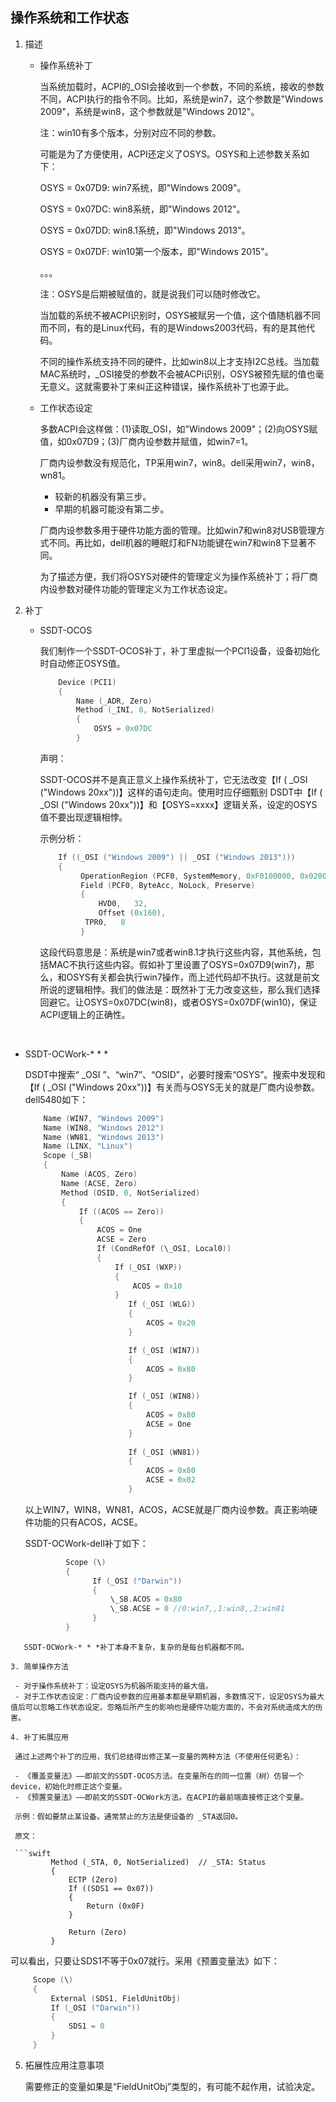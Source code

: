 ## 操作系统和工作状态

1. 描述

   - 操作系统补丁

     当系统加载时，ACPI的_OSI会接收到一个参数，不同的系统，接收的参数不同，ACPI执行的指令不同。比如，系统是win7，这个参数是"Windows 2009"，系统是win8，这个参数就是"Windows 2012"。

     注：win10有多个版本，分别对应不同的参数。

     可能是为了方便使用，ACPI还定义了OSYS。OSYS和上述参数关系如下：

     OSYS = 0x07D9: win7系统，即"Windows 2009"。

     OSYS = 0x07DC: win8系统，即"Windows 2012"。

     OSYS = 0x07DD: win8.1系统，即"Windows 2013"。

     OSYS = 0x07DF: win10第一个版本，即"Windows 2015"。

     。。。

     注：OSYS是后期被赋值的，就是说我们可以随时修改它。

     当加载的系统不被ACPI识别时，OSYS被赋另一个值，这个值随机器不同而不同，有的是Linux代码，有的是Windows2003代码，有的是其他代码。

     不同的操作系统支持不同的硬件，比如win8以上才支持I2C总线。当加载MAC系统时，_OSI接受的参数不会被ACPi识别，OSYS被预先赋的值也毫无意义。这就需要补丁来纠正这种错误，操作系统补丁也源于此。

   - 工作状态设定

     多数ACPI会这样做：(1)读取_OSI，如"Windows 2009"；(2)向OSYS赋值，如0x07D9；(3)厂商内设参数并赋值，如win7=1。

     厂商内设参数没有规范化，TP采用win7，win8。dell采用win7，win8，wn81。

     - 较新的机器没有第三步。
     - 早期的机器可能没有第二步。

     厂商内设参数多用于硬件功能方面的管理。比如win7和win8对USB管理方式不同。再比如，dell机器的睡眠灯和FN功能键在win7和win8下显著不同。

     为了描述方便，我们将OSYS对硬件的管理定义为操作系统补丁；将厂商内设参数对硬件功能的管理定义为工作状态设定。

2. 补丁

   - SSDT-OCOS

     我们制作一个SSDT-OCOS补丁，补丁里虚拟一个PCI1设备，设备初始化时自动修正OSYS值。

     ```swift
         Device (PCI1)
         {
             Name (_ADR, Zero)
             Method (_INI, 0, NotSerialized)
             {
                 OSYS = 0x07DC 
             }
     ```

     声明：

     SSDT-OCOS并不是真正意义上操作系统补丁，它无法改变【If ( _OSI ("Windows 20xx"))】这样的语句走向。使用时应仔细甄别 DSDT中【If ( _OSI ("Windows 20xx"))】和【OSYS=xxxx】逻辑关系，设定的OSYS值不要出现逻辑相悖。

     示例分析：
     
     ```swift
         If ((_OSI ("Windows 2009") || _OSI ("Windows 2013")))
         {
              OperationRegion (PCF0, SystemMemory, 0xF0100000, 0x0200)
              Field (PCF0, ByteAcc, NoLock, Preserve)
              {
                  HVD0,   32, 
                  Offset (0x160), 
               TPR0,   8
              }
     ```
     
     这段代码意思是：系统是win7或者win8.1才执行这些内容，其他系统，包括MAC不执行这些内容。假如补丁里设置了OSYS=0x07D9(win7)，那么，和OSYS有关都会执行win7操作，而上述代码却不执行。这就是前文所说的逻辑相悖。我们的做法是：既然补丁无力改变这些，那么我们选择回避它。让OSYS=0x07DC(win8)，或者OSYS=0x07DF(win10)，保证ACPI逻辑上的正确性。


​     

   - SSDT-OCWork-* * *
   
     DSDT中搜索“ _OSI ”、“win7”、“OSID”，必要时搜索“OSYS”。搜索中发现和【If ( _OSI ("Windows 20xx"))】有关而与OSYS无关的就是厂商内设参数。dell5480如下：
   
     ```swift
         Name (WIN7, "Windows 2009")
         Name (WIN8, "Windows 2012")
         Name (WN81, "Windows 2013")
         Name (LINX, "Linux")
         Scope (_SB)
         {
             Name (ACOS, Zero)
             Name (ACSE, Zero)
             Method (OSID, 0, NotSerialized)
             {
                 If ((ACOS == Zero))
                 {
                     ACOS = One
                     ACSE = Zero
                     If (CondRefOf (\_OSI, Local0))
                     {
                         If (_OSI (WXP))
                         {
                             ACOS = 0x10
                         }
                     		If (_OSI (WLG))
                     		{
                         		ACOS = 0x20
                     		}
     
                     		If (_OSI (WIN7))
                     		{
                         		ACOS = 0x80
                     		}
     
                     		If (_OSI (WIN8))
                     		{
                         		ACOS = 0x80
                         		ACSE = One
                     		}
                     
                     		If (_OSI (WN81))
                     		{
                         		ACOS = 0x80
                         		ACSE = 0x02
                     		}
     ```

     以上WIN7，WIN8，WN81，ACOS，ACSE就是厂商内设参数。真正影响硬件功能的只有ACOS，ACSE。
     
     SSDT-OCWork-dell补丁如下：
     
     ```swift
              Scope (\)
              {
              		If (_OSI ("Darwin"))
              		{
                  		\_SB.ACOS = 0x80
                  		\_SB.ACSE = 0 //0:win7,,1:win8,,2:win81
              		}
              }
  ```
     SSDT-OCWork-* * *补丁本身不复杂，复杂的是每台机器都不同。

3. 简单操作方法

   - 对于操作系统补丁：设定OSYS为机器所能支持的最大值。
   - 对于工作状态设定：厂商内设参数的应用基本都是早期机器，多数情况下，设定OSYS为最大值后可以忽略工作状态设定。忽略后所产生的影响也是硬件功能方面的，不会对系统造成大的伤害。

4. 补丁拓展应用

   通过上述两个补丁的应用，我们总结得出修正某一变量的两种方法（不使用任何更名）：

   - 《覆盖变量法》——即前文的SSDT-OCOS方法。在变量所在的同一位置（树）仿冒一个device，初始化时修正这个变量。
   - 《预置变量法》——即前文的SSDT-OCWork方法。在ACPI的最前端直接修正这个变量。

   示例：假如要禁止某设备。通常禁止的方法是使设备的 _STA返回0。

   原文：

   ```swift
           Method (_STA, 0, NotSerialized)  // _STA: Status
           {
               ECTP (Zero)
               If ((SDS1 == 0x07))
               {
                   Return (0x0F)
               }
   
               Return (Zero)
           }
   ```
   可以看出，只要让SDS1不等于0x07就行。采用《预置变量法》如下：

   ```swift
       	Scope (\)
       	{
       		External (SDS1, FieldUnitObj)
       		If (_OSI ("Darwin"))
       		{
       			SDS1 = 0
       		}
       	}
   ```

5. 拓展性应用注意事项

   需要修正的变量如果是“FieldUnitObj”类型的，有可能不起作用，试验决定。